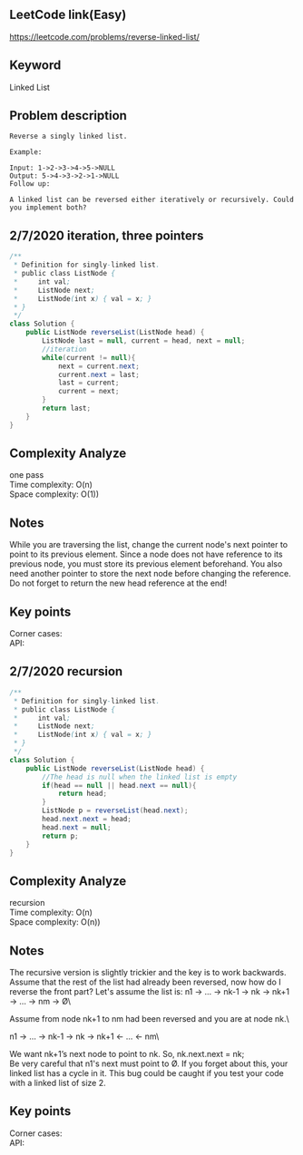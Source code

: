 ## LeetCode link(Easy)
https://leetcode.com/problems/reverse-linked-list/

## Keyword
Linked List

## Problem description
```
Reverse a singly linked list.

Example:

Input: 1->2->3->4->5->NULL
Output: 5->4->3->2->1->NULL
Follow up:

A linked list can be reversed either iteratively or recursively. Could you implement both?
```
## 2/7/2020 iteration, three pointers

```java
/**
 * Definition for singly-linked list.
 * public class ListNode {
 *     int val;
 *     ListNode next;
 *     ListNode(int x) { val = x; }
 * }
 */
class Solution {
    public ListNode reverseList(ListNode head) {
        ListNode last = null, current = head, next = null;
        //iteration
        while(current != null){
            next = current.next;
            current.next = last;
            last = current;
            current = next;
        }
        return last;
    }
}
```

## Complexity Analyze
one pass\
Time complexity: O(n)\
Space complexity: O(1))

## Notes
While you are traversing the list, change the current node's next pointer to point to its previous element. Since a node does not have reference to its previous node, you must store its previous element beforehand. You also need another pointer to store the next node before changing the reference. Do not forget to return the new head reference at the end!

## Key points
Corner cases: \
API: 

## 2/7/2020 recursion

```java
/**
 * Definition for singly-linked list.
 * public class ListNode {
 *     int val;
 *     ListNode next;
 *     ListNode(int x) { val = x; }
 * }
 */
class Solution {
    public ListNode reverseList(ListNode head) {
        //The head is null when the linked list is empty
        if(head == null || head.next == null){
            return head;
        }
        ListNode p = reverseList(head.next);
        head.next.next = head;
        head.next = null;
        return p;
    }
}
```

## Complexity Analyze
recursion\
Time complexity: O(n)\
Space complexity: O(n))

## Notes
The recursive version is slightly trickier and the key is to work backwards. Assume that the rest of the list had already been reversed, now how do I reverse the front part? Let's assume the list is: n1 → … → nk-1 → nk → nk+1 → … → nm → Ø\

Assume from node nk+1 to nm had been reversed and you are at node nk.\

n1 → … → nk-1 → nk → nk+1 ← … ← nm\

We want nk+1’s next node to point to nk. So, nk.next.next = nk;\
Be very careful that n1's next must point to Ø. If you forget about this, your linked list has a cycle in it. This bug could be caught if you test your code with a linked list of size 2.

## Key points
Corner cases: \
API: 